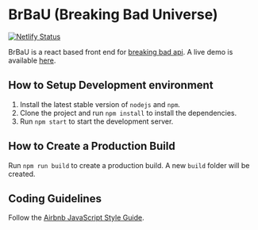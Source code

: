 # BrBaU (Breaking Bad Universe)

[![Netlify Status](https://api.netlify.com/api/v1/badges/21e94ff5-fd1e-4069-bb6a-7a75422488f2/deploy-status)](https://app.netlify.com/sites/amazing-tesla-07e06d/deploys)

BrBaU is a react based front end for [breaking bad api](https://www.breakingbadapi.com/). A live demo is available [here](https://amazing-tesla-07e06d.netlify.app/).


## How to Setup Development environment

1. Install the latest stable version of `nodejs` and `npm`. 
2. Clone the project and run `npm install` to install the dependencies.
3. Run `npm start` to start the development server.


## How to Create a Production Build

Run `npm run build` to create a production build. A new `build` folder will be created.


## Coding Guidelines

Follow the [Airbnb JavaScript Style Guide](https://github.com/airbnb/javascript).
